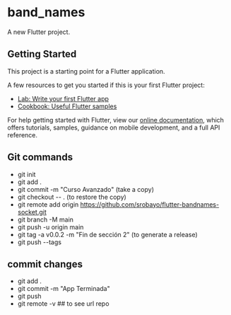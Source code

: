 # band_names

A new Flutter project.

## Getting Started

This project is a starting point for a Flutter application.

A few resources to get you started if this is your first Flutter project:

- [Lab: Write your first Flutter app](https://flutter.dev/docs/get-started/codelab)
- [Cookbook: Useful Flutter samples](https://flutter.dev/docs/cookbook)

For help getting started with Flutter, view our
[online documentation](https://flutter.dev/docs), which offers tutorials,
samples, guidance on mobile development, and a full API reference.

## Git commands

- git init
- git add .
- git commit -m "Curso Avanzado"   (take a copy)
- git checkout -- . (to restore the copy)
- git remote add origin https://github.com/srobayo/flutter-bandnames-socket.git
- git branch -M main
- git push -u origin main
- git tag -a v0.0.2 -m "Fin de sección 2" (to generate a release)
- git push --tags

## commit changes
- git add .
- git commit -m "App Terminada" 
- git push
- git remote -v    ## to see url repo